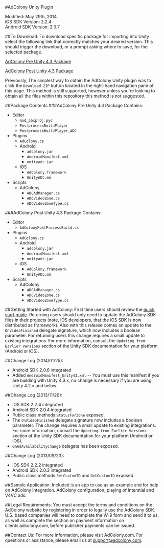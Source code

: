 #AdColony Unity Plugin

Modified: May 29th, 2014  
iOS SDK Version: 2.2.4  
Android SDK Version: 2.0.7

##To Download:
To download specific package for importing into Unity select the following link that correctly matches your desired version. This should trigger the download, or a prompt asking where to save, for the selected package.

[AdColony Pre Unity 4.3 Package](https://github.com/AdColony/AdColony-Unity-SDK/raw/master/Packages/AdColony%20Pre%20Unity%204.3%20Package.unitypackage) 

[AdColony Post Unity 4.3 Package](https://github.com/AdColony/AdColony-Unity-SDK/raw/master/Packages/AdColony%20Post%20Unity%204.3%20Package.unitypackage) 

Previously, The simplest way to obtain the AdColony Unity plugin was to click the `Download ZIP` button located in the right-hand navigation pane of this page. This method is still supported, however unless you're looking to obtain all the files within this repository this method is not suggested.

##Package Contents
###AdColony Pre Unity 4.3 Package Contains:
* Editor
  * `mod_pbxproj.pyc`
  * `PostprocessBuildPlayer`
  * `PostprocessBuildPlayer_ADC`
* Plugins
  * `AdColony.cs`  
  * Android 
    * `adcolony.jar`
    * `AndroidManifest.xml`
    * `unityadc.jar`
  * iOS
    * `AdColony.framework`
    * `UnityADC.mm`
* Scripts
  * AdColony
    * `ADCAdManager.cs`
    * `ADCVideoZone.cs`
    * `ADCVideoZoneType.cs`

###AdColony Post Unity 4.3 Package Contains:
* Editor
  * `AdColonyPostProcessBuild.cs`
* Plugins
  * `AdColony.cs`  
  * Android 
    * `adcolony.jar`
    * `AndroidManifest.xml`
    * `unityadc.jar`
  * iOS
    * `AdColony.framework`
    * `UnityADC.mm`
* Scripts
  * AdColony
    * `ADCAdManager.cs`
    * `ADCVideoZone.cs`
    * `ADCVideoZoneType.cs`   

##Getting Started with AdColony:
First time users should review the [quick start guide](https://github.com/AdColony/AdColony-Unity-SDK/wiki). Returning users should only need to update the AdColony SDK files in their projects (note, iOS developers, that the iOS SDK is now distributed as framework). Also with this release comes an update to the `OnVideoFinished` delegate signature, which now includes a boolean parameter. For returning users this change requires a small update to existing integrations. For more information, consult the `Updating from Earlier Versions` section of the Unity SDK documentation for your platform (Android or iOS).

##Change Log (2014/01/25):
* Android SDK 2.0.6 integrated
* Added `AndroidManifest_Unity43.xml` -- You must use this manifest if you are building with Unity 4.3.x, no change is necessary if you are using Unity 4.2.x and below.

##Change Log (2013/11/26):
* iOS SDK 2.2.4 integrated
* Android SDK 2.0.4 integrated
* Public class methods `StatusForZone` exposed.
* The `OnVideoFinished` delegate signature now includes a boolean parameter. The change requires a small update to existing integrations. For more information, consult the `Updating from Earlier Versions` section of the Unity SDK documentation for your platform (Android or iOS).
* `OnAdAvailabilityChange` delegate has been exposed.

##Change Log (2013/09/23):
* iOS SDK 2.2.2 integrated
* Android SDK 2.0.3 integrated
* Public class methods `SetCustomID` and `GetCustomID` exposed.

##Sample Application:
Included is an app to use as an example and for help on AdColony integration. AdColony configuration, playing of interstial and V4VC ads.


##Legal Requirements:
You must accept the terms and conditions on the AdColony website by registering in order to legally use the AdColony SDK. U.S. based companies will need to complete the W-9 form and send it to us, as well as complete the section on payment information on clients.adcolony.com, before publisher payments can be issued.

##Contact Us:
For more information, please visit AdColony.com. For questions or assistance, please email us at support@adcolony.com.

